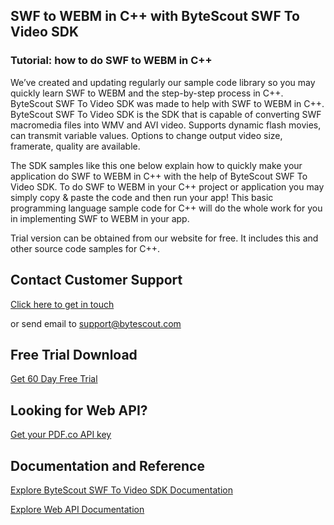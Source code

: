 ## SWF to WEBM in C++ with ByteScout SWF To Video SDK

### Tutorial: how to do SWF to WEBM in C++

We’ve created and updating regularly our sample code library so you may quickly learn SWF to WEBM and the step-by-step process in C++. ByteScout SWF To Video SDK was made to help with SWF to WEBM in C++. ByteScout SWF To Video SDK is the SDK that is capable of converting SWF macromedia files into WMV and AVI video. Supports dynamic flash movies, can transmit variable values. Options to change output video size, framerate, quality are available.

The SDK samples like this one below explain how to quickly make your application do SWF to WEBM in C++ with the help of ByteScout SWF To Video SDK. To do SWF to WEBM in your C++ project or application you may simply copy & paste the code and then run your app! This basic programming language sample code for C++ will do the whole work for you in implementing SWF to WEBM in your app.

Trial version can be obtained from our website for free. It includes this and other source code samples for C++.

## Contact Customer Support

[Click here to get in touch](https://bytescout.zendesk.com/hc/en-us/requests/new?subject=ByteScout%20SWF%20To%20Video%20SDK%20Question)

or send email to [support@bytescout.com](mailto:support@bytescout.com?subject=ByteScout%20SWF%20To%20Video%20SDK%20Question) 

## Free Trial Download

[Get 60 Day Free Trial](https://bytescout.com/download/web-installer?utm_source=github-readme)

## Looking for Web API? 

[Get your PDF.co API key](https://pdf.co/documentation/api?utm_source=github-readme)

## Documentation and Reference

[Explore ByteScout SWF To Video SDK Documentation](https://bytescout.com/documentation/index.html?utm_source=github-readme)

[Explore Web API Documentation](https://pdf.co/documentation/api?utm_source=github-readme)